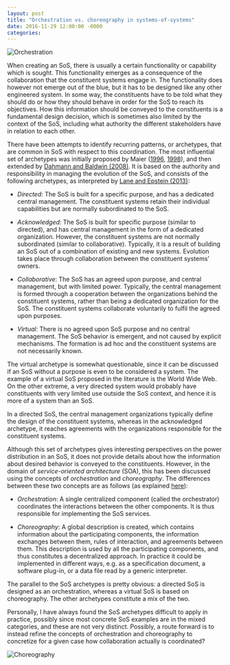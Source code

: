 ```yaml
---
layout: post
title: "Orchestration vs. choreography in systems-of-systems"
date: 2016-11-29 12:00:00 -0000
categories:
---
```


![Orchestration](https://jakobaxelsson.github.io/societies-of-systems/assets/orchestration2.jpg)

When creating an SoS, there is usually a certain functionality or capability which is sought. This functionality emerges as a consequence of the collaboration that the constituent systems engage in. The functionality does however not emerge out of the blue, but it has to be designed like any other engineered system. In some way, the constituents have to be told what they should do or how they should behave in order for the SoS to reach its objectives. How this information should be conveyed to the constituents is a fundamental design decision, which is sometimes also limited by the context of the SoS, including what authority the different stakeholders have in relation to each other.

There have been attempts to identify recurring patterns, or archetypes, that are common in SoS with respect to this coordination. The most influential set of archetypes was initially proposed by Maier ([1996](https://archive.is/Rcc6e), [1998](https://www.google.se/url?sa=t&rct=j&q=&esrc=s&source=web&cd=1&cad=rja&uact=8&ved=0ahUKEwjT7Z7pqc3QAhUGKMAKHYGHBUgQFggiMAA&url=https%3A%2F%2Fwww.researchgate.net%2Ffile.PostFileLoader.html%3Fid%3D54db580fd5a3f2265f8b4609%26assetKey%3DAS%253A273698123124736%25401442266126003&usg=AFQjCNHkvDHWf8OeNK163ABx11GRMpfNpw)), and then extended by [Dahmann and Baldwin (2008)](http://ieeexplore.ieee.org/document/4518994/). It is based on the authority and responsibility in managing the evolution of the SoS, and consists of the following archetypes, as interpreted by [Lane and Epstein (2013)](https://www.google.se/url?sa=t&rct=j&q=&esrc=s&source=web&cd=1&cad=rja&uact=8&ved=0ahUKEwi1uLjYq83QAhWrIMAKHcxnChUQFggdMAA&url=http%3A%2F%2Fcsse.usc.edu%2FTECHRPTS%2F2013%2Freports%2Fusc-csse-2013-500.pdf&usg=AFQjCNHMx-yFJ1Kh0Xq_XiTnpmDCCc7QRg):

*   _Directed_: The SoS is built for a specific purpose, and has a dedicated central management. The constituent systems retain their individual capabilities but are normally subordinated to the SoS.

*   _Acknowledged_: The SoS is built for specific purpose (similar to directed), and has central management in the form of a dedicated organization. However, the constituent systems are not normally subordinated (similar to collaborative). Typically, it is a result of building an SoS out of a combination of existing and new systems. Evolution takes place through collaboration between the constituent systems’ owners.

*   _Collaborative_: The SoS has an agreed upon purpose, and central management, but with limited power. Typically, the central management is formed through a cooperation between the organizations behind the constituent systems, rather than being a dedicated organization for the SoS. The constituent systems collaborate voluntarily to fulfil the agreed upon purposes.

*   _Virtual_: There is no agreed upon SoS purpose and no central management. The SoS behavior is emergent, and not caused by explicit mechanisms. The formation is ad hoc and the constituent systems are not necessarily known.

The virtual archetype is somewhat questionable, since it can be discussed if an SoS without a purpose is even to be considered a system. The example of a virtual SoS proposed in the literature is the World Wide Web. On the other extreme, a very directed system would probably have constituents with very limited use outside the SoS context, and hence it is more of a system than an SoS.

In a directed SoS, the central management organizations typically define the design of the constituent systems, whereas in the acknowledged archetype, it reaches agreements with the organizations responsible for the constituent systems.

Although this set of archetypes gives interesting perspectives on the power distribution in an SoS, it does not provide details about how the information about desired behavior is conveyed to the constituents. However, in the domain of _service-oriented architecture_ (SOA), this has been discussed using the concepts of _orchestration_ and _choreography_. The differences between these two concepts are as follows (as explained [here](http://stackoverflow.com/questions/4127241/orchestration-vs-choreography)):

*   _Orchestration_: A single centralized component (called the orchestrator) coordinates the interactions between the other components. It is thus responsible for implementing the SoS services.

*   _Choreography_: A global description is created, which contains information about the participating components, the information exchanges between them, rules of interaction, and agreements between them. This description is used by all the participating components, and thus constitutes a decentralized approach. In practice it could be implemented in different ways, e.g. as a specification document, a software plug-in, or a data file read by a generic interpreter.

The parallel to the SoS archetypes is pretty obvious: a directed SoS is designed as an orchestration, whereas a virtual SoS is based on choreography. The other archetypes constitute a mix of the two.

Personally, I have always found the SoS archetypes difficult to apply in practice, possibly since most concrete SoS examples are in the mixed categories, and these are not very distinct. Possibly, a route forward is to instead refine the concepts of orchestration and choreography to concretize for a given case how collaboration actually is coordinated?

![Choreography](https://jakobaxelsson.github.io/societies-of-systems/assets/choreography.jpg)